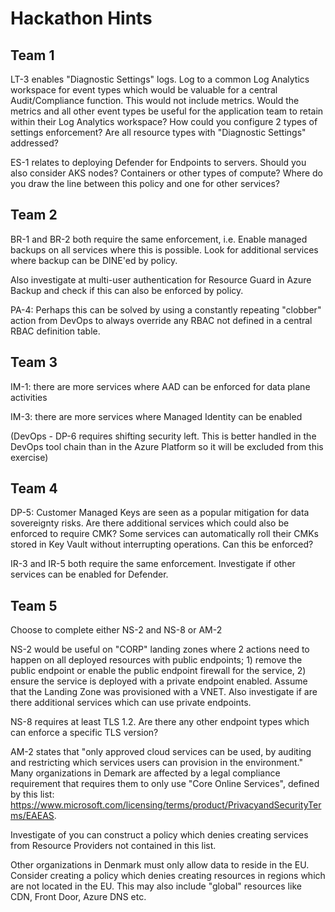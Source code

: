 # Hackathon Hints

## Team 1

LT-3 enables "Diagnostic Settings" logs. Log to a common Log Analytics workspace for event types which would be valuable for a central Audit/Compliance function. This would not include metrics. Would the metrics and all other event types be useful for the application team to retain within their Log Analytics workspace? How could you configure 2 types of settings enforcement? Are all resource types with "Diagnostic Settings" addressed?

ES-1 relates to deploying Defender for Endpoints to servers. Should you also consider AKS nodes? Containers or other types of compute? Where do you draw the line between this policy and one for other services?

## Team 2

BR-1 and BR-2 both require the same enforcement, i.e. Enable managed backups on all services where this is possible. Look for additional services where backup can be DINE'ed by policy.

Also investigate at multi-user authentication for Resource Guard in Azure Backup and check if this can also be enforced by policy.

PA-4: Perhaps this can be solved by using a constantly repeating "clobber" action from DevOps to always override any RBAC not defined in a central RBAC definition table.

## Team 3

IM-1: there are more services where AAD can be enforced for data plane activities

IM-3: there are more services where Managed Identity can be enabled

(DevOps - DP-6 requires shifting security left. This is better handled in the DevOps tool chain than in the Azure Platform so it will be excluded from this exercise)

## Team 4

DP-5: Customer Managed Keys are seen as a popular mitigation for data sovereignty risks. Are there additional services which could also be enforced to require CMK? Some services can automatically roll their CMKs stored in Key Vault without interrupting operations. Can this be enforced?

IR-3 and IR-5 both require the same enforcement. Investigate if other services can be enabled for Defender.

## Team 5

Choose to complete either NS-2 and NS-8 or AM-2

NS-2 would be useful on "CORP" landing zones where 2 actions need to happen on all deployed resources with public endpoints; 1) remove the public endpoint or enable the public endpoint firewall for the service, 2) ensure the service is deployed with a private endpoint enabled. Assume that the Landing Zone was provisioned with a VNET. Also investigate if are there additional services which can use private endpoints.

NS-8 requires at least TLS 1.2. Are there any other endpoint types which can enforce a specific TLS version?

AM-2 states that "only approved cloud services can be used, by auditing and restricting which services users can provision in the environment." Many organizations in Demark are affected by a legal compliance requirement that requires them to only use "Core Online Services", defined by this list: <https://www.microsoft.com/licensing/terms/product/PrivacyandSecurityTerms/EAEAS>.

Investigate of you can construct a policy which denies creating services from Resource Providers not contained in this list.

Other organizations in Denmark must only allow data to reside in the EU. Consider creating a policy which denies creating resources in regions which are not located in the EU. This may also include "global" resources like CDN, Front Door, Azure DNS etc.
